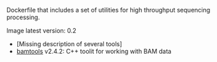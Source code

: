 Dockerfile that includes a set of utilities for high throughput sequencing processing.

Image latest version: 0.2 
- [Missing description of several tools]
- [bamtools](https://github.com/pezmaster31/bamtools) v2.4.2: C++ toolit for working with BAM data
